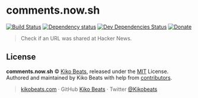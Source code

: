 # comments.now.sh

[![Build Status](https://img.shields.io/travis/Kikobeats/comments.now.sh/master.svg?style=flat-square)](https://travis-ci.org/Kikobeats/comments.now.sh)
[![Dependency status](https://img.shields.io/david/Kikobeats/comments.now.sh.svg?style=flat-square)](https://david-dm.org/Kikobeats/comments.now.sh)
[![Dev Dependencies Status](https://img.shields.io/david/dev/Kikobeats/comments.now.sh.svg?style=flat-square)](https://david-dm.org/Kikobeats/comments.now.sh#info=devDependencies)
[![Donate](https://img.shields.io/badge/donate-paypal-blue.svg?style=flat-square)](https://paypal.me/Kikobeats)

> Check if an URL was shared at Hacker News.

## License

**comments.now.sh** © [Kiko Beats](https://kikobeats.com), released under the [MIT](https://github.com/Kikobeats/comments.now.sh/blob/master/LICENSE.md) License.<br>
Authored and maintained by Kiko Beats with help from [contributors](https://github.com/Kikobeats/comments.now.sh/contributors).

> [kikobeats.com](https://kikobeats.com) · GitHub [Kiko Beats](https://github.com/Kikobeats) · Twitter [@Kikobeats](https://twitter.com/Kikobeats)

